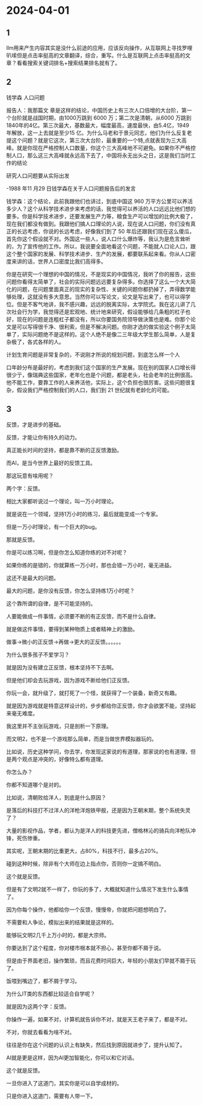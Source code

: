 # 2024-04-01

## 1

llm用来产生内容其实是没什么前途的应用，应该反向操作，从互联网上寻找罗哩叭嗦但是点击率挺高的文章翻译，综合，重写。什么是互联网上点击率挺高的文章？看看搜索关键词排名+搜索结果排名就有了。

## 2

钱学森 人口问题

报告人：我那篇文 章是这样的结论，中国历史上有三次人口倍增的大台阶，第一个台阶就是战国时期，由1000万跳到 6000 万；第二次是清朝，从6000 万跳到1840年的4亿。第三次最大，基数最大，幅度最高，速度最快，由5.4亿，1949 年解放，这一上去就是至少15 亿。为什么马老和于景元同志，他们为什么反复老提这个问题？就是它这次，第三次大台阶，最重要的一个特,点就表现为三大高峰。就是你现在严格控制人口数量，你这个三大高峰地不可避免。如果你不严格控制人口，那么这三大高峰就永远高下去了，中国将永无出头之日，这是我们当时工作的结论

研究人口问题要从实际出发

-1988 年11 月29 日钱学森在关于人口问题报告后的发言

钱学森：这个结论，此前我跟他们也讲过，到底中国这 960 万平方公里可以养活多少人？这个从科学技术进步来考虑的话，我觉得可以养活的人口远远比他们想的要多。你是科学技术进步，还要发展生产力等，粮食生产可以增加的比例大极了，现在我们都没有做到。我跟他们搞人口理论的人说，现在说人口问题，你们没有真正的长远考虑，你说的长远考虑，好像我们到了 50 年后还跟我们现在这么傻瓜，首先你这个假设就不对。外国这一些人，说人口什么爆炸等，我认为是危言耸听的，为了宣传他的工作。所以，我说要全面地看这个问题，不能就人口论人口，跟这个整个国家的发展、科学技术进步、生产的发展，都要联系起来看。你从人口密度来讲的话，世界人口密度比我们高得多。

你是在研究一个理想的中国的情况，不是现实的中国情况，我听了你的报告，这些问题你看得太简单了，社会的实际问题远远要复杂得多。你选择了这么一个大大简化的问题，在问题里面真正的现实的复杂性、关键的间题你都扔掉了，弄得数学能够处理，这就没有多大意思。当然你可以写论文，论文是写出来了，也可以得学位。但是不客气地讲，我不感兴趣，远远的脱离实际，太学院式。我在这儿讲了几次社会行为学，我觉得还是宏观地、统计地来研究，假设能够给几条粗的杠子也好，现在的问题是连粗杠子都没有，所以你要国务院领导做決策也是难。你那个论文是可以写得很千净、很利索，但是不解决问题。你刚才选的做实验这个例子太简单了，实际问题绝不是这样的。这个人绝不是像二三年级大学生那么简单，人是复杂极了，各式各样的人。

计划生育问题是非常复杂的，不说刚才所说的规划问题，到底怎么样一个人

口年龄分布是最好的，考虑到我们这个国家的生产发展。现在别的国家人口增长得很少亍，像瑞典这些国家，老年化也是个问题，都是老头，社会老年的比例很高。他不能工作，要靠工作的人来养活他，实际上，这个负担也很厉害。这些问题很复杂，假设我们严格控制我们的人口，我们到 21 世纪就有老龄化的可能。

## 3

反馈，才是进步的基础。

反馈，才能让你有持久的动力。

真正能长时间的坚持，都是靠不断的正反馈激励。

而AI，是当今世界上最好的反馈工具。

那这玩意有啥用呢？

两个字：反馈。

相比大家都听说过一个理论，叫一万小时理论。

就是说在一个领域，坚持1万小时的练习，最后就能变成一个专家。

但是一万小时理论，有一个巨大的bug。

那就是反馈。

你是可以练习啊，但是你怎么知道你练的对不对呢？

如果你练的是错的，你就算练一万小时，那也会错一万小时，毫无进益。

这还不是最大的问题。

最大的问题，是你没有反馈，你怎么坚持练1万小时呢？

这个靠所谓的自律，是不可能坚持的。

人要能做成一件事情，必须要不断的有正反馈，而不是什么自律。

就是做这件事情，要得到某种物质上或者精神上的激励。

做事->微小的正反馈->再做->更大的正反馈。。。。。。

为什么很多孩子不爱学习？

就是因为没有建立正反馈，根本坚持不下去啊。

但是他们却会去玩游戏，因为游戏不断给他们正反馈。

你玩一会，就升级了，就打死了一个怪，就获得了一个装备，新奇又有趣。

就是因为游戏就是特意这样设计的，步步都给你正反馈，你才会欲罢不能，坚持起来毫无难度。

我这里并不主张玩游戏，只是剖析一下原理。

而文明2，也不是一个游戏那么简单，而是当做世界模拟器玩的。

比如说，历史这种学问，你去学，你发现这家说的有道理，那家说的也有道理，但是两个观点是冲突的，好像特么都有道理。

你怎么办？

你都不知道哪个是对的。

比如说，清朝败给洋人，到底是什么原因？

是落后的科技打不过洋人的洋枪洋炮铁甲舰，还是因为王朝末期，整个系统失灵了？

大量的影视作品，学者，都认为是洋人的科技更先进，僧格林沁的骑兵向洋枪队冲锋，死伤惨重。

其实呢，王朝末期的比重更大，占80%，科技不行，最多占20%。

碰到这种时候，除非有个大师在边上指点你，否则你一定搞不明白。

这个就是反馈。

但是有了文明2就不一样了，你玩的多了，大概就知道什么情况下发生什么事情了。

因为你每个操作，他都给你一个反馈，慢慢帝，你就把问题想明白了。

不需要和人争论，模拟出来的结果就是这样的。

能够玩文明2几千上万小时的，都是大宗师。

你要达到了这个程度，你对楼市根本就不担心，甚至你都不屑于说。

但是由于界面老旧，操作繁琐，而且花费时间巨大，年轻的小朋友们早就不屑于玩了。

饭喂到嘴边了，都不屑于学习。

为什么IT类的东西都比较适合自学呢？

就是因为这两个字：反馈。

你操作一遍，如果不对，计算机就告诉你不对，就是天王老子来了，都是不对。

不对，你就去看看为啥不对。

往往是你在这个问题的认识上有缺失，然后找到原因就进步了，提升认知了。

AI就是更是这样，因为AI更加智能化，你可以和它对话。

这个就是反馈。

一旦你进入了这道门，其实你是可以自学成材的。

只是你进入这道门，需要有人带一下。

